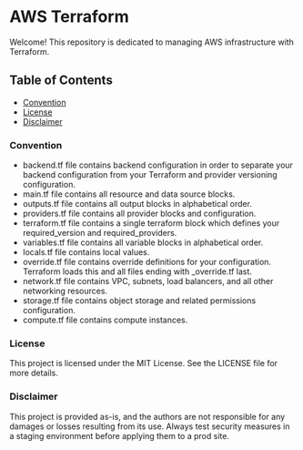 # AWS Terraform
Welcome! This repository is dedicated to managing AWS infrastructure with Terraform.

## Table of Contents
- [Convention](#convention)
- [License](#license)
- [Disclaimer](#disclaimer)

### Convention
- backend.tf file contains backend configuration in order to separate your backend configuration from your Terraform and provider versioning configuration.
- main.tf file contains all resource and data source blocks.
- outputs.tf file contains all output blocks in alphabetical order.
- providers.tf file contains all provider blocks and configuration.
- terraform.tf file contains a single terraform block which defines your required_version and required_providers.
- variables.tf file contains all variable blocks in alphabetical order.
- locals.tf file contains local values.
- override.tf file contains override definitions for your configuration. Terraform loads this and all files ending with _override.tf last.
- network.tf file contains VPC, subnets, load balancers, and all other networking resources.
- storage.tf file contains object storage and related permissions configuration.
- compute.tf file contains compute instances.

### License
This project is licensed under the MIT License. See the LICENSE file for more details.

### Disclaimer
This project is provided as-is, and the authors are not responsible for any damages or losses resulting from its use. Always test security measures in a staging environment before applying them to a prod site.

